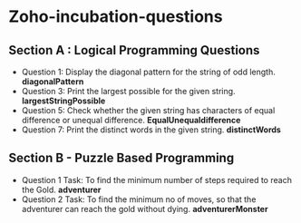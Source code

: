 # Zoho-incubation-questions

## Section A : Logical Programming Questions

- Question 1: Display the diagonal pattern for the string of odd length. **diagonalPattern**
- Question 3: Print the largest possible for the given string. **largestStringPossible**
- Question 5: Check whether the given string has characters of equal difference or unequal difference. **EqualUnequaldifference**
- Question 7: Print the distinct words in the given string. **distinctWords**


## Section B - Puzzle Based Programming

- Question 1 Task: To find the minimum number of steps required to reach the Gold. **adventurer**
- Question 2 Task: To find the minimum no of moves, so that the adventurer can reach the gold without dying. **adventurerMonster**

